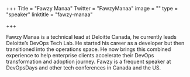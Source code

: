 +++
Title = "Fawzy Manaa"
Twitter = "FawzyManaa"
image = ""
type = "speaker"
linktitle = "fawzy-manaa"

+++

Fawzy Manaa is a technical lead at Deloitte Canada, he currently leads Deloitte’s DevOps Tech Lab. He started his career as a developer but then transitioned into the operations space. He now brings this combined experience to help enterprise clients accelerate their DevOps transformation and adoption journey. Fawzy is a frequent speaker at DevOpsDays and other tech conferences in Canada and the US.
